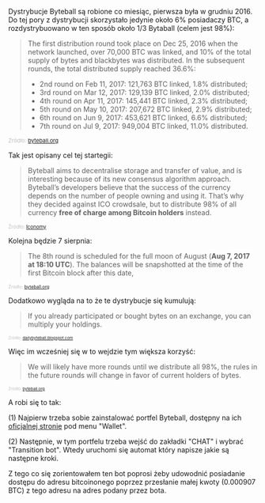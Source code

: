 Dystrybucje Byteball są robione co miesiąc, pierwsza była w grudniu 2016. Do tej pory z dystrybucji skorzystało jedynie około 6% posiadaczy BTC, a rozdystrybuowano w ten sposób około 1/3 Bytaball (celem jest 98%):

> The first distribution round took place on Dec 25, 2016 when the network launched, over 70,000 BTC was linked, and 10% of the total supply of bytes and blackbytes was distributed. In the subsequent rounds, the total distributed supply reached 36.6%:
>
> - 2nd round on Feb 11, 2017: 121,763 BTC linked, 1.8% distributed;
> - 3rd round on Mar 12, 2017: 129,139 BTC linked, 2.0% distributed;
> - 4th round on Apr 11, 2017: 145,441 BTC linked, 2.3% distributed;
> - 5th round on May 10, 2017: 207,672 BTC linked, 2.9% distributed;
> - 6th round on Jun 9, 2017: 453,621 BTC linked, 6.6% distributed;
> - 7th round on Jul 9, 2017: 949,004 BTC linked, 11.0% distributed.

<span style="color:silver;font-size:11px">Źródło: [byteball.org](https://byteball.org/)</span>

Tak jest opisany cel tej startegii:

> Byteball aims to decentralise storage and transfer of value, and is interesting because of its new consensus algorithm approach. Byteball’s developers believe that the success of the currency depends on the number of people owning and using it. That’s why they decided against ICO crowdsale, but to distribute 98% of all currency **free of charge among Bitcoin holders** instead. 

<span style="color:silver;font-size:10px">Źródło: [Iconomy](https://medium.com/iconominet/iconomi-acquires-9-766-of-byteball-initial-distribution-free-of-charge-cd9c4a5d49ac)</span>

Kolejna będzie 7 sierpnia:

> The 8th round is scheduled for the full moon of August (**Aug 7, 2017 at 18:10 UTC**). The balances will be snapshotted at the time of the first Bitcoin block after this date,

<span style="color:silver;font-size:9px">Źródło: [byteball.org](https://byteball.org/)</span>

Dodatkowo wygląda na to że te dystrybucje się kumulują:

> If you already participated or bought bytes on an exchange, you can multiply your holdings. 

<span style="color:silver;font-size:8px">Źródło: [dailybyteball.blogspot.com](http://dailybyteball.blogspot.com/2017/05/participation-in-byteball-distribution.html)</span>

Więc im wcześniej się w to wejdzie tym większa korzyść:

> We will likely have more rounds until we distribute all 98%, the rules in the future rounds will change in favor of current holders of bytes.

<span style="color:silver;font-size:8px">Źródło: [byteball.org](https://byteball.org/)</span>

A robi się to tak:

(1) Najpierw trzeba sobie zainstalować portfel Byteball, dostępny na ich [oficjalnej stronie](https://byteball.org/) pod menu "Wallet".

(2) Następnie, w tym portfelu trzeba wejść do zakładki "CHAT" i wybrać "Transition bot". Wtedy uruchomi się automat który napisze jakie są następne kroki. 

Z tego co się zorientowałem ten bot poprosi żeby udowodnić posiadanie dostępu do adresu bitcoinonego poprzez przesłanie małej kwoty (0.000907 BTC) z tego adresu na adres podany przez bota.